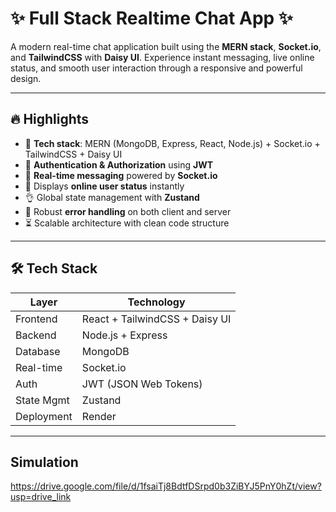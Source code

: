 # ✨ Full Stack Realtime Chat App ✨

A modern real-time chat application built using the **MERN stack**, **Socket.io**, and **TailwindCSS** with **Daisy UI**. Experience instant messaging, live online status, and smooth user interaction through a responsive and powerful design.

---

## 🔥 Highlights

- 🌟 **Tech stack**: MERN (MongoDB, Express, React, Node.js) + Socket.io + TailwindCSS + Daisy UI
- 🎃 **Authentication & Authorization** using **JWT**
- 👾 **Real-time messaging** powered by **Socket.io**
- 🚀 Displays **online user status** instantly
- 👌 Global state management with **Zustand**
- 🐞 Robust **error handling** on both client and server
- ⏳ Scalable architecture with clean code structure

---

## 🛠️ Tech Stack

| Layer       | Technology                |
|-------------|---------------------------|
| Frontend    | React + TailwindCSS + Daisy UI |
| Backend     | Node.js + Express         |
| Database    | MongoDB                   |
| Real-time   | Socket.io                 |
| Auth        | JWT (JSON Web Tokens)     |
| State Mgmt  | Zustand                   |
| Deployment  | Render                    |

---

## Simulation

https://drive.google.com/file/d/1fsaiTj8BdtfDSrpd0b3ZiBYJ5PnY0hZt/view?usp=drive_link
    
